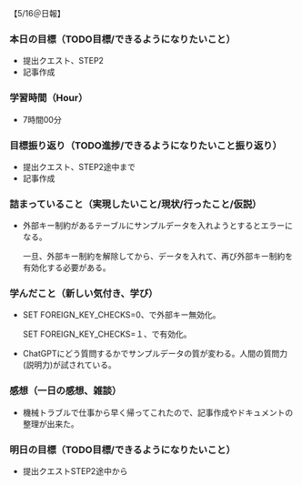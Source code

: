 【5/16＠日報】
### 本日の目標（TODO目標/できるようになりたいこと）
- 提出クエスト、STEP2
- 記事作成
### 学習時間（Hour）
- 7時間00分
### 目標振り返り（TODO進捗/できるようになりたいこと振り返り）
- 提出クエスト、STEP2途中まで
- 記事作成
### 詰まっていること（実現したいこと/現状/行ったこと/仮説）
- 外部キー制約があるテーブルにサンプルデータを入れようとするとエラーになる。

    一旦、外部キー制約を解除してから、データを入れて、再び外部キー制約を有効化する必要がある。
### 学んだこと（新しい気付き、学び）
- SET FOREIGN_KEY_CHECKS=0、で外部キー無効化。

    SET FOREIGN_KEY_CHECKS=１、で有効化。
- ChatGPTにどう質問するかでサンプルデータの質が変わる。人間の質問力(説明力)が試されている。
### 感想（一日の感想、雑談）
- 機械トラブルで仕事から早く帰ってこれたので、記事作成やドキュメントの整理が出来た。
### 明日の目標（TODO目標/できるようになりたいこと）
- 提出クエストSTEP2途中から
